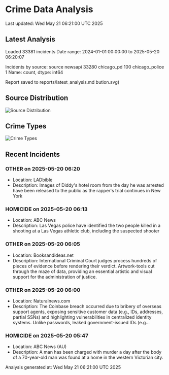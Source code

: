 # Crime Data Analysis
Last updated: Wed May 21 06:21:00 UTC 2025

## Latest Analysis

Loaded 33381 incidents
Date range: 2024-01-01 00:00:00 to 2025-05-20 06:20:07

Incidents by source:
source
newsapi           33280
chicago_pd          100
chicago_police        1
Name: count, dtype: int64

Report saved to reports/latest_analysis.md
bution.svg)

## Source Distribution
![Source Distribution](images/source_distribution.svg)

## Crime Types
![Crime Types](images/crime_types.svg)

## Recent Incidents

### OTHER on 2025-05-20 06:20
- Location: LADbible
- Description: Images of Diddy's hotel room from the day he was arrested have been released to the public as the rapper's trial continues in New York


### HOMICIDE on 2025-05-20 06:13
- Location: ABC News
- Description: Las Vegas police have identified the two people killed in a shooting at a Las Vegas athletic club, including the suspected shooter


### OTHER on 2025-05-20 06:05
- Location: Booksandideas.net
- Description: International Criminal Court judges process hundreds of pieces of evidence before rendering their verdict. Artwork-tools cut through the maze of data, providing an essential artistic and visual support for the administration of justice.


### OTHER on 2025-05-20 06:00
- Location: Naturalnews.com
- Description: The Coinbase breach occurred due to bribery of overseas support agents, exposing sensitive customer data (e.g., IDs, addresses, partial SSNs) and highlighting vulnerabilities in centralized identity systems. Unlike passwords, leaked government-issued IDs (e.g…


### HOMICIDE on 2025-05-20 05:47
- Location: ABC News (AU)
- Description: A man has been charged with murder a day after the body of a 70-year-old man was found at a home in the western Victorian city.

Analysis generated at: Wed May 21 06:21:00 UTC 2025
